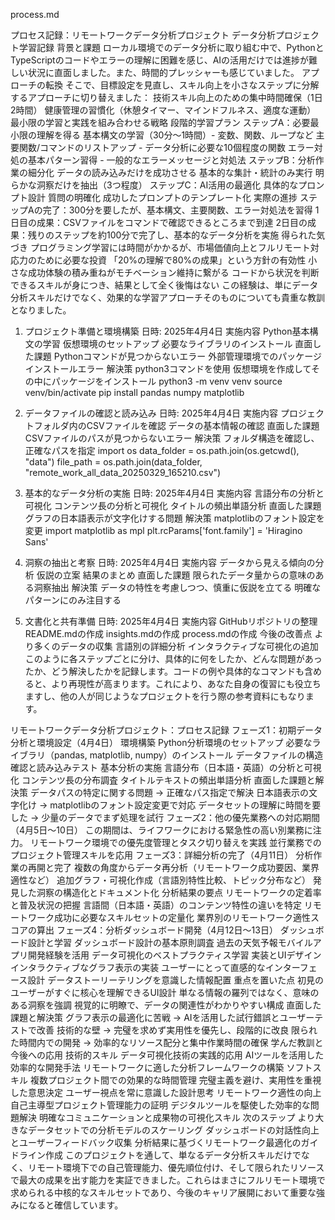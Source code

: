process.md

プロセス記録：リモートワークデータ分析プロジェクト
データ分析プロジェクト学習記録
背景と課題
ローカル環境でのデータ分析に取り組む中で、PythonとTypeScriptのコードやエラーの理解に困難を感じ、AIの活用だけでは進捗が難しい状況に直面しました。また、時間的プレッシャーも感じていました。
アプローチの転換
そこで、目標設定を見直し、スキル向上を小さなステップに分解するアプローチに切り替えました：
技術スキル向上のための集中時間確保（1日2時間）
健康管理の習慣化（休憩タイマー、マインドフルネス、適度な運動）
最小限の学習と実践を組み合わせる戦略
段階的学習プラン
ステップA：必要最小限の理解を得る
基本構文の学習（30分〜1時間）- 変数、関数、ループなど
主要関数/コマンドのリストアップ - データ分析に必要な10個程度の関数
エラー対処の基本パターン習得 - 一般的なエラーメッセージと対処法
ステップB：分析作業の細分化
データの読み込みだけを成功させる
基本的な集計・統計のみ実行
明らかな洞察だけを抽出（3つ程度）
ステップC：AI活用の最適化
具体的なプロンプト設計
質問の明確化
成功したプロンプトのテンプレート化
実際の進捗
ステップAの完了：300分を要したが、基本構文、主要関数、エラー対処法を習得
1日目の成果：CSVファイルをコマンドで確認できるところまで到達
2日目の成果：残りのステップを約100分で完了し、基本的なデータ分析を実施
得られた気づき
プログラミング学習には時間がかかるが、市場価値向上とフルリモート対応力のために必要な投資
「20%の理解で80%の成果」という方針の有効性
小さな成功体験の積み重ねがモチベーション維持に繋がる
コードから状況を判断できるスキルが身につき、結果として全く後悔はない
この経験は、単にデータ分析スキルだけでなく、効果的な学習アプローチそのものについても貴重な教訓となりました。
1. プロジェクト準備と環境構築
日時: 2025年4月4日
実施内容
Python基本構文の学習
仮想環境のセットアップ
必要なライブラリのインストール
直面した課題
Pythonコマンドが見つからないエラー
外部管理環境でのパッケージインストールエラー
解決策
python3コマンドを使用
仮想環境を作成してその中にパッケージをインストール
python3 -m venv venv
source venv/bin/activate
pip install pandas numpy matplotlib

2. データファイルの確認と読み込み
日時: 2025年4月4日
実施内容
プロジェクトフォルダ内のCSVファイルを確認
データの基本情報の確認
直面した課題
CSVファイルのパスが見つからないエラー
解決策
フォルダ構造を確認し、正確なパスを指定
import os
data_folder = os.path.join(os.getcwd(), "data")
file_path = os.path.join(data_folder, "remote_work_all_data_20250329_165210.csv")

3. 基本的なデータ分析の実施
日時: 2025年4月4日
実施内容
言語分布の分析と可視化
コンテンツ長の分析と可視化
タイトルの頻出単語分析
直面した課題
グラフの日本語表示が文字化けする問題
解決策
matplotlibのフォント設定を変更
import matplotlib as mpl
plt.rcParams['font.family'] = 'Hiragino Sans'

4. 洞察の抽出と考察
日時: 2025年4月4日
実施内容
データから見える傾向の分析
仮説の立案
結果のまとめ
直面した課題
限られたデータ量からの意味のある洞察抽出
解決策
データの特性を考慮しつつ、慎重に仮説を立てる
明確なパターンにのみ注目する
5. 文書化と共有準備
日時: 2025年4月4日
実施内容
GitHubリポジトリの整理
README.mdの作成
insights.mdの作成
process.mdの作成
今後の改善点
より多くのデータの収集
言語別の詳細分析
インタラクティブな可視化の追加
このように各ステップごとに分け、具体的に何をしたか、どんな問題があったか、どう解決したかを記録します。コードの例や具体的なコマンドも含めると、より再現性が高まります。これにより、あなた自身の復習にも役立ちますし、他の人が同じようなプロジェクトを行う際の参考資料にもなります。

リモートワークデータ分析プロジェクト：プロセス記録
フェーズ1：初期データ分析と環境設定（4月4日）
環境構築
Python分析環境のセットアップ
必要なライブラリ（pandas, matplotlib, numpy）のインストール
データファイルの構造確認と読み込みテスト
基本分析の実施
言語分布（日本語・英語）の分析と可視化
コンテンツ長の分布調査
タイトルテキストの頻出単語分析
直面した課題と解決策
データパスの特定に関する問題 → 正確なパス指定で解決
日本語表示の文字化け → matplotlibのフォント設定変更で対応
データセットの理解に時間を要した → 少量のデータでまず処理を試行
フェーズ2：他の優先業務への対応期間（4月5日〜10日）
この期間は、ライフワークにおける緊急性の高い別業務に注力。
リモートワーク環境での優先度管理とタスク切り替えを実践
並行業務でのプロジェクト管理スキルを応用
フェーズ3：詳細分析の完了（4月11日）
分析作業の再開と完了
複数の角度からデータ再分析（リモートワーク成功要因、業界適性など）
追加グラフ・可視化作成（言語別特性比較、トピック分布など）
発見した洞察の構造化とドキュメント化
分析結果の要点
リモートワークの定着率と普及状況の把握
言語間（日本語・英語）のコンテンツ特性の違いを特定
リモートワーク成功に必要なスキルセットの定量化
業界別のリモートワーク適性スコアの算出
フェーズ4：分析ダッシュボード開発（4月12日〜13日）
ダッシュボード設計と学習
ダッシュボード設計の基本原則調査
過去の天気予報モバイルアプリ開発経験を活用
データ可視化のベストプラクティス学習
実装とUIデザイン
インタラクティブなグラフ表示の実装
ユーザーにとって直感的なインターフェース設計
データストーリーテリングを意識した情報配置
重点を置いた点
初見のユーザーがすぐに核心を理解できるUI設計
単なる情報の羅列ではなく、意味のある洞察を強調
視覚的に明瞭で、データの関連性がわかりやすい構成
直面した課題と解決策
グラフ表示の最適化に苦戦 → AIを活用した試行錯誤とユーザーテストで改善
技術的な壁 → 完璧を求めず実用性を優先し、段階的に改良
限られた時間内での開発 → 効率的なリソース配分と集中作業時間の確保
学んだ教訓と今後への応用
技術的スキル
データ可視化技術の実践的応用
AIツールを活用した効率的な開発手法
リモートワークに適した分析フレームワークの構築
ソフトスキル
複数プロジェクト間での効果的な時間管理
完璧主義を避け、実用性を重視した意思決定
ユーザー視点を常に意識した設計思考
リモートワーク適性の向上
自己主導型プロジェクト管理能力の証明
デジタルツールを駆使した効率的な問題解決
明確なコミュニケーションと成果物の可視化スキル
次のステップ
より大きなデータセットでの分析モデルのスケーリング
ダッシュボードの対話性向上とユーザーフィードバック収集
分析結果に基づくリモートワーク最適化のガイドライン作成
このプロジェクトを通して、単なるデータ分析スキルだけでなく、リモート環境下での自己管理能力、優先順位付け、そして限られたリソースで最大の成果を出す能力を実証できました。これらはまさにフルリモート環境で求められる中核的なスキルセットであり、今後のキャリア展開において重要な強みになると確信しています。


